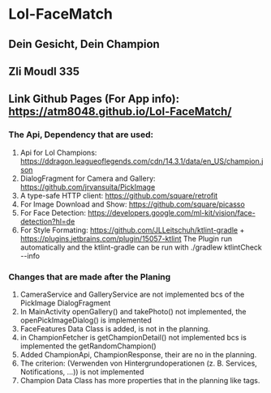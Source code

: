 # Lol-FaceMatch
## Dein Gesicht, Dein Champion
## Zli Moudl 335
## Link Github Pages (For App info): https://atm8048.github.io/Lol-FaceMatch/
### The Api, Dependency that are used:
1. Api for Lol Champions: https://ddragon.leagueoflegends.com/cdn/14.3.1/data/en_US/champion.json 
2. DialogFragment for Camera and Gallery: https://github.com/jrvansuita/PickImage
3. A type-safe HTTP client: https://github.com/square/retrofit
4. For Image Download and Show: https://github.com/square/picasso
5. For Face Detection: https://developers.google.com/ml-kit/vision/face-detection?hl=de
6. For Style Formating: https://github.com/JLLeitschuh/ktlint-gradle + https://plugins.jetbrains.com/plugin/15057-ktlint
The Plugin run automatically and the ktlint-gradle can be run with ./gradlew ktlintCheck --info
### Changes that are made after the Planing
1. CameraService and GalleryService are not implemented bcs of the PickImage DialogFragment
2. In MainActivity openGallery() and takePhoto() not implemented, the openPickImageDialog() is implemented
3. FaceFeatures Data Class is added, is not in the planning.
4. in ChampionFetcher is getChampionDetail() not implemented bcs is implemented the getRandomChampion()
5. Added ChampionApi, ChampionResponse, their are no in the planning.
6. The criterion: (Verwenden von Hintergrundoperationen (z. B. Services, Notifications, ...)) is not implemented
7. Champion Data Class has more properties that in the planning like tags.